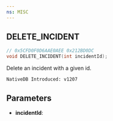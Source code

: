 ```yaml
---
ns: MISC
---
```

## DELETE_INCIDENT

```c
// 0x5CFD0F0D6AAE0AEE 0x212BD0DC
void DELETE_INCIDENT(int incidentId);
```

Delete an incident with a given id.

```
NativeDB Introduced: v1207
```

## Parameters
* **incidentId**:
